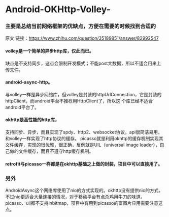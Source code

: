 # Android-OKHttp-Volley-
### 主要是总结当前网络框架的优缺点，方便在需要的时候找到合适的

原文 链接：https://www.zhihu.com/question/35189851/answer/82992547

#### volley是一个简单的异步http库，仅此而已。
  缺点是不支持同步，这点会限制开发模式；不能post大数据，所以不适合用来上传文件。
#### android-async-http。
  与volley一样是异步网络库，但volley是封装的httpUrlConnection，它是封装的httpClient，而android平台不推荐用HttpClient了，所以这     个库已经不适合android平台了。
#### okhttp是高性能的http库，
  支持同步、异步，而且实现了spdy、http2、websocket协议，api很简洁易用，和volley一样实现了http协议的缓存。
  picasso就是利用okhttp的缓存机制实现其文件缓存，实现的很优雅，很正确，反例就是UIL（universal image                                loader），自己做的文件缓存，而且不遵守http缓存机制。
#### retrofit与picasso一样都是在okhttp基础之上做的封装，项目中可以直接用了。
### 另外
  AndroidAsync这个网络库使用了nio的方式实现的。okhttp没有提供nio的方式，不过nio更适合大量连接的情况，对于移动平台有点杀鸡用牛刀的味道。
  picasso、uil都不支持inbitmap，项目中有用到picasso的富图片应用需要注意这点。

